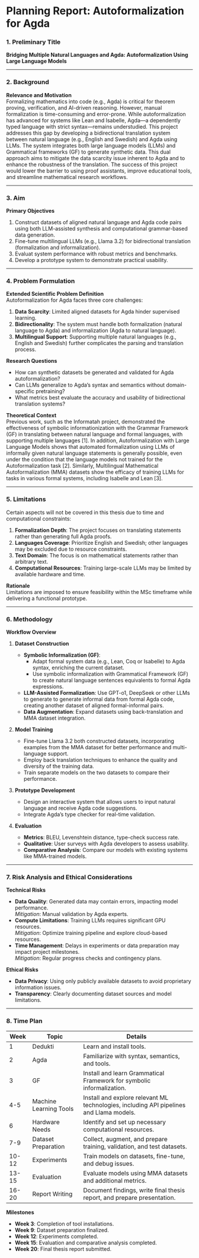 # **Planning Report: Autoformalization for Agda**


### **1. Preliminary Title**  
**Bridging Multiple Natural Languages and Agda: Autoformalization Using Large Language Models**  

---

### **2. Background**  
**Relevance and Motivation**  
Formalizing mathematics into code (e.g., Agda) is critical for theorem proving, verification, and AI-driven reasoning. However, manual formalization is time-consuming and error-prone. While autoformalization has advanced for systems like Lean and Isabelle, Agda—a dependently typed language with strict syntax—remains understudied. This project addresses this gap by developing a bidirectional translation system between natural language (e.g., English and Swedish) and Agda using LLMs. The system integrates both large language models (LLMs) and Grammatical frameworks (GF) to generate synthetic data. This dual approach aims to mitigate the data scarcity issue inherent to Agda and to enhance the robustness of the translation. The success of this project would lower the barrier to using proof assistants, improve educational tools, and streamline mathematical research workflows.

---

### **3. Aim**  
**Primary Objectives**  
1. Construct datasets of aligned natural language and Agda code pairs using both LLM-assisted synthesis and computational grammar-based data generation. 
2. Fine-tune multilingual LLMs (e.g., Llama 3.2) for bidirectional translation (formalization and informalization).   
3. Evaluat system performance with robust metrics and benchmarks.  
4. Develop a prototype system to demonstrate practical usability.  

---

### **4. Problem Formulation**  
**Extended Scientific Problem Definition**  
Autoformalization for Agda faces three core challenges:  
1. **Data Scarcity**: Limited aligned datasets for Agda hinder supervised learning.  
2. **Bidirectionality**: The system must handle both formalization (natural language to Agda) and informalization (Agda to natural language).  
3. **Multilingual Support**: Supporting multiple natural languages (e.g., English and Swedish) further complicates the parsing and translation process.  

**Research Questions**  
- How can synthetic datasets be generated and validated for Agda autoformalization?  
- Can LLMs generalize to Agda’s syntax and semantics without domain-specific pretraining?  
- What metrics best evaluate the accuracy and usability of bidirectional translation systems?  

**Theoretical Context**  
Previous work, such as the Informatah project, demonstrated the effectiveness of symbolic informationization with the Grammar Framework (GF) in translating between natural language and formal languages, with supporting multiple languages [1].  In addition, Autoformalization with Large Language Models shows that automated formalization using LLMs of informally given natural language statements is generally possible, even under the condition that the language models not trained for the Autoformalization task [2].  Similarly, Multilingual Mathematical Autoformalization (MMA) datasets show the efficacy of training LLMs for tasks in various formal systems, including Isabelle and Lean [3].  

---

### **5. Limitations**  
Certain aspects will not be covered in this thesis due to time and computational constraints:
1. **Formalization Depth**: The project focuses on translating statements rather than generating full Agda proofs.  
2. **Languages Coverage**: Prioritize English and Swedish; other languages may be excluded due to resource constraints.  
3. **Text Domain**: The focus is on mathematical statements rather than arbitrary text.
4. **Computational Resources**: Training large-scale LLMs may be limited by available hardware and time.

**Rationale**  
Limitations are imposed to ensure feasibility within the MSc timeframe while delivering a functional prototype.  

---

### **6. Methodology**  
**Workflow Overview**  
1. **Dataset Construction**  
   - **Symbolic Informalization (GF)**: 
      - Adapt formal system data (e.g., Lean, Coq or Isabelle) to Agda syntax, enriching the current dataset.
      - Use symbolic informalization with Grammatical Framework (GF) to create natural language sentences equivalents to formal Agda expressions.
   - **LLM-Assisted Formalization**: Use GPT-o1, DeepSeek or other LLMs to generate to generate informal data from formal Agda code, creating another dataset of aligned formal-informal pairs.  
   - **Data Augmentation**: Expand datasets using back-translation and MMA dataset integration.  

2. **Model Training**  
   - Fine-tune Llama 3.2 both constructed datasets, incorporating examples from the MMA dataset for better performance and multi-language support.  
   - Employ back translation techniques to enhance the quality and diversity of the training data.  
   - Train separate models on the two datasets to compare their performance.  

3. **Prototype Development**  
   - Design an interactive system that allows users to input natural language and receive Agda code suggestions.  
   - Integrate Agda’s type checker for real-time validation.  

4. **Evaluation**  
   - **Metrics**: BLEU, Levenshtein distance, type-check success rate.  
   - **Qualitative**: User surveys with Agda developers to assess usability.  
   - **Comparative Analysis**: Compare our models with existing systems like MMA-trained models. 

---

### **7. Risk Analysis and Ethical Considerations**  
**Technical Risks**  
- **Data Quality**: Generated data may contain errors, impacting model performance.  
  *Mitigation*: Manual validation by Agda experts.  
- **Compute Limitations**: Training LLMs requires significant GPU resources.  
  *Mitigation*: Optimize training pipeline and explore cloud-based resources.
- **Time Management**: Delays in experiments or data preparation may impact project milestones.  
  *Mitigation*: Regular progress checks and contingency plans.  

**Ethical Risks**  
- **Data Privacy**: Using only publicly available datasets to avoid proprietary information issues.
- **Transparency**: Clearly documenting dataset sources and model limitations.  

---

### **8. Time Plan**  
| **Week** | **Topic**                                | **Details**                                                                 |
|----------|------------------------------------------|-----------------------------------------------------------------------------|
| 1        | Dedukti                                  | Learn and install tools.                                                   |
| 2        | Agda                                     | Familiarize with syntax, semantics, and tools.                             |
| 3        | GF                                       | Install and learn Grammatical Framework for symbolic informalization.       |
| 4-5      | Machine Learning Tools                   | Install and explore relevant ML technologies, including API pipelines and Llama models.                |
| 6        | Hardware Needs                           | Identify and set up necessary computational resources.                     |
| 7-9      | Dataset Preparation                      | Collect, augment, and prepare training, validation, and test datasets.     |
| 10-12    | Experiments                              | Train models on datasets, fine-tune, and debug issues.                     |
| 13-15    | Evaluation                               | Evaluate models using MMA datasets and additional metrics.                 |
| 16-20    | Report Writing                           | Document findings, write final thesis report, and prepare presentation.    |

**Milestones**  
- **Week 3**: Completion of tool installations.  
- **Week 9**: Dataset preparation finalized.  
- **Week 12**: Experiments completed.  
- **Week 15**: Evaluation and comparative analysis completed.  
- **Week 20**: Final thesis report submitted.  
